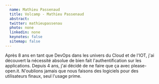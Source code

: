 ```yaml
---
  name: Mathieu Passenaud
  title: Volcamp - Mathieu Passenaud
  abstract: 
  twitter: mathieupassenau
  photo: none
  linkedin: none
  keynotes: false
  sitemap: false
---
```

Après 8 ans en tant que DevOps dans les univers du Cloud et de l'IOT, j'ai découvert la nécessité absolue de bien fait l'authentification sur les applications. Depuis 4 ans, j'ai décidé de ne faire que ça avec please-open.it. N'oublions jamais que nous faisons des logiciels pour des utilisateurs finaux, seul l'usage prime.